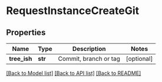 # RequestInstanceCreateGit

## Properties
Name | Type | Description | Notes
------------ | ------------- | ------------- | -------------
**tree_ish** | **str** | Commit, branch or tag | [optional] 

[[Back to Model list]](../README.md#documentation-for-models) [[Back to API list]](../README.md#documentation-for-api-endpoints) [[Back to README]](../README.md)



